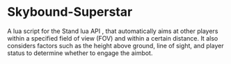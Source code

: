 # Skybound-Superstar
A lua script for the Stand lua API , that automatically aims at other players within a specified field of view (FOV) and within a certain distance. It also considers factors such as the height above ground, line of sight, and player status to determine whether to engage the aimbot.
